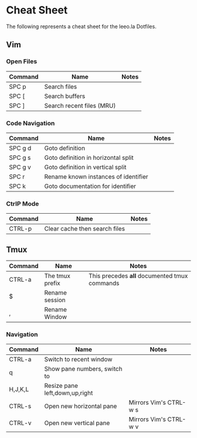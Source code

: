 
# Cheat Sheet

The following represents a cheat sheet for the leeo.la Dotfiles.

## Vim

### Open Files

| Command | Name                          | Notes |
| ------- | ----------------------------- | ----- |
| SPC p   | Search files                  |       |
| SPC [   | Search buffers                |       |
| SPC ]   | Search recent files (MRU)     |       |

### Code Navigation

| Command | Name                                 | Notes |
| ------- | ------------------------------------ | ----- |
| SPC g d | Goto definition                      |       |
| SPC g s | Goto definition in horizontal split  |       |
| SPC g v | Goto definition in vertical split    |       |
| SPC r   | Rename known instances of identifier |       |
| SPC k   | Goto documentation for identifier    |       |

### CtrlP Mode

| Command | Name                          | Notes |
| ------- | ----------------------------- | ----- |
| CTRL-p  | Clear cache then search files |       |


## Tmux

| Command | Name            | Notes                                          |
| ------- | --------------- | ---------------------------------------------- |
| CTRL-a  | The tmux prefix | This precedes **all** documented tmux commands |
| $       | Rename session  |                                                |
| ,       | Rename Window   |                                                |

### Navigation

| Command | Name                             | Notes                  |
| ------- | -------------------------------- | ---------------------- |
| CTRL-a  | Switch to recent window          |                        |
| q <N>   | Show pane numbers, switch to <N> |                        |
| H,J,K,L | Resize pane left,down,up,right   |                        |
| CTRL-s  | Open new horizontal pane         | Mirrors Vim's CTRL-w s |
| CTRL-v  | Open new vertical pane           | Mirrors Vim's CTRL-w v |
